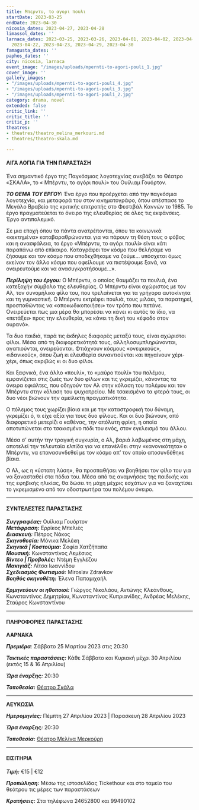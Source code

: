 ```yaml
---
title: Μπερντυ, το αγορι πουλι
startDate: 2023-03-25
endDate: 2023-04-30
nicosia_dates: 2023-04-27, 2023-04-28
limassol_dates: ''
larnaca_dates: 2023-03-25, 2023-03-26, 2023-04-01, 2023-04-02, 2023-04-08, 2023-04-09,
  2023-04-22, 2023-04-23, 2023-04-29, 2023-04-30
famagusta_dates: ''
paphos_dates: ''
city: nicosia, larnaca
event_image: "/images/uploads/mpernti-to-agori-pouli_1.jpg"
cover_image: ''
gallery_images:
- "/images/uploads/mpernti-to-agori-pouli_4.jpg"
- "/images/uploads/mpernti-to-agori-pouli_3.jpg"
- "/images/uploads/mpernti-to-agori-pouli_2.jpg"
category: drama, novel
extended: false
critic_link: ''
critic_title: ''
critic_p: ''
theatres:
- theatres/theatro_melina_merkouri.md
- theatres/theatro-skala.md

---
```

#### ΛΙΓΑ ΛΟΓΙΑ ΓΙΑ ΤΗΝ ΠΑΡΑΣΤΑΣΗ

Ένα σημαντικό έργο της Παγκόσμιας λογοτεχνίας ανεβάζει το Θέατρο «ΣΚΑΛΑ», το « Μπέρντυ, το αγόρι πουλί» του Ουίλιαμ Γουόρτον.

**_ΤΟ ΘΕΜΑ ΤΟΥ ΕΡΓΟΥ:_** Ένα έργο που προέρχεται από την παγκόσμια λογοτεχνία, και μεταφορά του στον κινηματογράφο, όπου απέσπασε το Μεγάλο Βραβείο της κριτικής επιτροπής στο Φεστιβάλ Καννών το 1985. Το έργο πραγματεύεται το όνειρο της ελευθερίας σε όλες τις εκφάνσεις. Έργο αντιπολεμικό.

Σε μια εποχή όπου τα πάντα ανατρέπονται, όπου τα κοινωνικά «κεκτημένα» καταβαραθρώνονται για να πάρουν τη θέση τους ο φόβος και η ανασφάλεια, το έργο «Μπέρντυ, το αγόρι πουλί» είναι κάτι παραπάνω από επίκαιρο. Καταγράφει τον κόσμο που θελήσαμε να ζήσουμε και τον κόσμο που αποδεχθήκαμε να ζούμε... υπόσχεται όμως εκείνον τον άλλο κόσμο που οφείλουμε να πιστέψουμε ξανά, να ονειρευτούμε και να ανασυγκροτήσουμε...».

**_Περίληψη του έργου:_** Ο Μπέρντυ, ο οποίος θαυμάζει τα πουλιά, ένα κατεξοχήν σύμβολο της ελευθερίας. Ο Μπέρντυ είναι αχώριστος με τον Αλ, τον συνομήλικο φίλο του, που τρελαίνεται για τα γρήγορα αυτοκίνητα και τη γυμναστική. Ο Μπέρντυ εκτρέφει πουλιά, τους μιλάει, τα παρατηρεί, προσπαθώντας να «αποκωδικοποιήσει» τον τρόπο που πετάνε. Ονειρεύεται πως μια μέρα θα μπορέσει να κάνει κι αυτός το ίδιο, να «πετάξει» προς την ελευθερία, να κάνει τη δική του «έφοδο στον ουρανό».

Τα δυο παιδιά, παρά τις έκδηλες διαφορές μεταξύ τους, είναι αχώριστοι φίλοι. Μέσα από τη διαφορετικότητά τους, αλληλοσυμπληρώνονται, αγαπιούνται, ονειρεύονται. Φτιάχνουν κόσμους «ονειρικούς», «ιδανικούς», όπου ζωή κι ελευθερία συναντιούνται και πηγαίνουν χέρι-χέρι, όπως ακριβώς κι οι δυο φίλοι.

Και ξαφνικά, ένα άλλο «πουλί», το «μαύρο πουλί» του πολέμου, εμφανίζεται στις ζωές των δύο φίλων και τις γκρεμίζει, κάνοντας τα όνειρα εφιάλτες, που οδηγούν τον Αλ στην κόλαση του πολέμου και τον Μπέρντυ στην κόλαση του ψυχιατρείου. Με τσακισμένα τα φτερά τους, οι δυο νέοι βιώνουν την αμείλικτη πραγματικότητα.

Ο πόλεμος τους χωρίζει βίαια και με την καταστροφική του δύναμη, γκρεμίζει ό, τι είχε αξία για τους δυο φίλους. Και οι δυο βιώνουν, από διαφορετικό μετερίζι ο καθένας, την απόλυτη φρίκη, η οποία αποτυπώνεται στο τσακισμένο πόδι του ενός, στον εγκλεισμό του άλλου.

Μέσα σ’ αυτήν την τραγική συγκυρία, ο Αλ, βαριά λαβωμένος στη μάχη, αποτελεί την τελευταία ελπίδα για να επανέλθει στην «κανονικότητα» ο Μπέρντυ, να επανασυνδεθεί με τον κόσμο απ’ τον οποίο αποσυνδέθηκε βίαια.

Ο Αλ, ως η «ύστατη λύση», θα προσπαθήσει να βοηθήσει τον φίλο του για να ξανασταθεί στα πόδια του. Μέσα από τις αναμνήσεις της παιδικής και της εφηβικής ηλικίας, θα δώσει τη μάχη μέχρις εσχάτων για να ξαναχτίσει το γκρεμισμένο από τον οδοστρωτήρα του πολέμου όνειρο.

***

#### ΣΥΝΤΕΛΕΣΤΕΣ ΠΑΡΑΣΤΑΣΗΣ

**_Συγγραφέας:_** Ουίλιαμ Γουόρτον  
**_Μετάφραση:_** Ερρίκος Μπελιές  
**_Διασκευή:_** Πέτρος Νάκος  
**_Σκηνοθεσία:_** Μόνικα Μελέκη  
**_Σκηνικά | Κοστούμια:_** Σοφία Χατζήπαπα  
**_Μουσική:_** Κωνσταντίνος Λεμέσιος  
**_Βίντεο | Προβολές:_** Ντέμη Εγγλέζου  
**_Μακιγιάζ:_** Λίτσα Ιωαννίδου  
**_Σχεδιασμός Φωτισμού:_** Miroslav Zdravkov  
**_Βοηθός σκηνοθέτη:_** Έλενα Παπαμιχαήλ

**_Ερμηνεύουν οι ηθοποιοί:_** Γιώργος Νικολάου, Αντώνης Κλεάνθους, Κωνσταντίνος Δημητρίου, Κωνσταντίνος Κυπριανίδης, Ανδρέας Μελέκης, Σταύρος Κωνσταντίνου

***

#### ΠΛΗΡΟΦΟΡΙΕΣ ΠΑΡΑΣΤΑΣΗΣ

**ΛΑΡΝΑΚΑ**

**_Πρεμιέρα_**: Σάββατο 25 Μαρτίου 2023 στις 20:30

**_Τακτικές παραστάσεις:_** Κάθε Σάββατο και Κυριακή μέχρι 30 Απριλίου (εκτός 15 & 16 Απριλίου)

**_Ώρα έναρξης:_** 20:30

**_Τοποθεσία:_** [Θέατρο Σκάλα](?#map)

***

**ΛΕΥΚΩΣΙΑ**

**_Ημερομηνίες:_** Πέμπτη 27 Απριλίου 2023 | Παρασκευή 28 Απριλίου 2023

**_Ώρα έναρξης:_** 20:30

**_Τοποθεσία:_** [Θέατρο Μελίνα Μερκούρη](?#map)

***

#### ΕΙΣΙΤΗΡΙΑ

**_Τιμή:_** €15 | €12

**_Προπώληση:_** Μέσω της ιστοσελίδας Tickethour και στο ταμείο του θεάτρου τις μέρες των παραστάσεων

**_Κρατήσεις:_** Στα τηλέφωνα 24652800 και 99490102